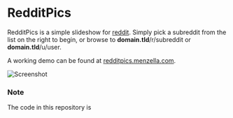 RedditPics
==========

RedditPics is a simple slideshow for [reddit](http://reddit.com). Simply pick a subreddit from the list on the right to begin, or browse to **domain.tld**/r/subreddit or **domain.tld**/u/user.

A working demo can be found at [redditpics.menzella.com](http://redditpics.menzella.com).

![Screenshot](http://i.imgur.com/cpMNQOy.png)

### Note
The code in this repository is 
